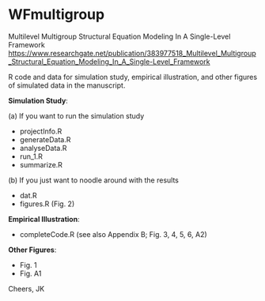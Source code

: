 # WFmultigroup

Multilevel Multigroup Structural Equation Modeling In A Single-Level Framework
https://www.researchgate.net/publication/383977518_Multilevel_Multigroup_Structural_Equation_Modeling_In_A_Single-Level_Framework

R code and data for simulation study, empirical illustration, and other figures of simulated data in the manuscript.


**Simulation Study**:

(a) If you want to run the simulation study
-  projectInfo.R
-  generateData.R
-  analyseData.R
-  run_1.R
-  summarize.R

(b) If you just want to noodle around with the results
-  dat.R
-  figures.R (Fig. 2)


**Empirical Illustration**:

- completeCode.R (see also Appendix B; Fig. 3, 4, 5, 6, A2)


**Other Figures**:

- Fig. 1
- Fig. A1

Cheers,
JK
